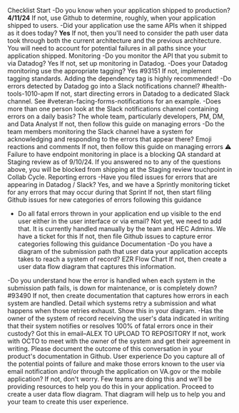 Checklist
Start
-Do you know when your application shipped to production? **4/11/24**
If not, use Github to determine, roughly, when your application shipped to users.
-Did your application use the same APIs when it shipped as it does today? **Yes**
If not, then you'll need to consider the path user data took through both the current architecture and the previous architecture. You will need to account for potential failures in all paths since your application shipped.
Monitoring
-Do you monitor the API that you submit to via Datadog? Yes
If not, set up monitoring in Datadog.
-Does your Datadog monitoring use the appropriate tagging? Yes #93151
If not, implement tagging standards. Adding the dependency tag is highly recommended!
-Do errors detected by Datadog go into a Slack notifications channel? #health-tools-1010-apm
If not, start directing errors in Datadog to a dedicated Slack channel. See #veteran-facing-forms-notifications for an example.
-Does more than one person look at the Slack notifications channel containing errors on a daily basis? The whole team, particularly developers, PM, DM, and Data Analyst
If not, then follow this guide on managing errors 
-Do the team members monitoring the Slack channel have a system for acknowledging and responding to the errors that appear there? Emoji reactions and comments
If not, then follow this guide on managing errors
⚠️ Failure to have endpoint monitoring in place is a blocking QA standard at Staging review as of 9/10/24. If you answered no to any of the questions above, you will be blocked from shipping at the Staging review touchpoint in Collab Cycle.
Reporting errors
-Have you filed issues for errors that are appearing in Datadog / Slack? Yes, and we have a Sprintly monitoring ticket for any errors that may occur during that Sprint
If not, then start filing Github issues for new categories of errors following this guidance
- Do all fatal errors thrown in your application end up visible to the end user either in the user interface or via email? Not yet, we need to add that. It is currently handled manually by the team and HEC Admins. We have a ticket for this
If not, then file Github issues to capture error categories following this guidance
Documentation
-Do you have a diagram of the submission path that user data your application accepts takes to reach a system of record? EZR Flow Chart
If not, then create a user data flow diagram that captures this information.


-Do you understand how the error is handled when each system in the submission path fails, is down for maintenance, or is completely down? #93490
If not, then create documentation that captures how errors in each system are handled. Detail which systems retry a submission and what happens when those retries exhaust. Show this in your diagram.
-Has the owner of the system of record receiving the user's data indicated in writing that their system notifies or resolves 100% of fatal errors once in their custody? Got this in email–ALEX TO UPLOAD TO REPOSITORY
If not, work with OCTO to meet with the owner of the system and get their agreement in writing.
Please document the outcome of this conversation in your product's documentation in Github.
User experience
 Do you capture all of the potential points of failure and make those errors known to the user via email notification and/or through the application on VA.gov or the mobile application?
If not, don't worry. Few teams are doing this and we'll be providing resources to help you do this in your application. Proceed to create a user data flow diagram. That diagram will help us to help you and your team to create this user experience.

